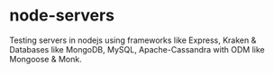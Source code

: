 # node-servers
Testing servers in nodejs using frameworks like Express, Kraken &amp; Databases like MongoDB, MySQL, Apache-Cassandra with ODM like Mongoose &amp; Monk.
